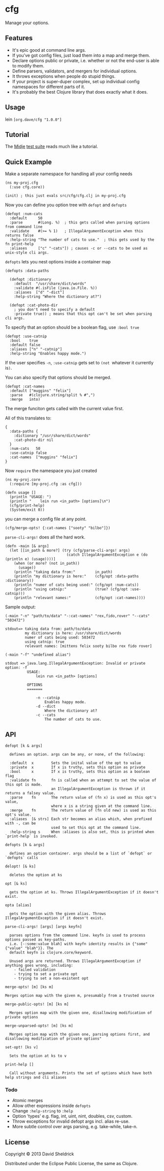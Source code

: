 # cfg

Manage your options.

## Features

- It's epic good at command line args.
- If you've got config files, just load them into a map and merge them.
- Declare options public or private, i.e. whether or not the end-user is able to modify them.
- Define parsers, validators, and mergers for individual options.
- It throws exceptions when people do stupid things.
- If your project is super-duper complex, set up individual config namespaces for different parts of it.
- It's probably the best Clojure library that does exactly what it does.

## Usage

lein `[org.dave/cfg "1.0.0"]`

## Tutorial

The [Midje](https://github.com/marick/Midje) [test suite](http://github.com/ds300/cfg/tree/master/test/cfg/cfg_test.clj) reads much like a tutorial.

## Quick Example

Make a separate namespace for handling all your config needs

    (ns my-proj.cfg
      (:use cfg.core))
    
    (init) ; this just evals src/cfg/cfg.clj in my-proj.cfg
    
    
Now you can define you option tree with `defopt` and `defopts`
    
    (defopt :num-cats
      :default     50
      :parse       #(Long. %)  ; this gets called when parsing options from command line
      :validate    #(>= % 1)   ; IllegalArgumentException when this returns false
      :help-string "The number of cats to use."  ; this gets used by the fn print-help
      :aliases     ["c" "-cats"]) ; causes -c or --cats to be used as unix-style cli args.
    
`defopts` lets you nest options inside a container map
    
    (defopts :data-paths
    
      (defopt :dictionary
        :default  "/usr/share/dict/words"
        :validate #(.isFile (java.io.File. %)) 
        :aliases  ["d" "-dict"]
        :help-string "Where the dictionary at?")
    
      (defopt :cat-photo-dir
        ; you don't need to specify a default
        :private true)) ; means that this opt can't be set when parsing cli args.

To specify that an option should be a boolean flag, use `:bool true`
    
    (defopt :use-catnip
      :bool    true
      :default false
      :aliases ["n" "-catnip"]
      :help-string "Enables happy mode.")
      
If the user specifies `-n`, `:use-catnip` gets set to `(not `whatever it currently is`)`.

You can also specify that options should be merged.
    
    (defopt :cat-names
      :default ["muggins" "felix"]
      :parse   #(clojure.string/split % #",")
      :merge   into)
      
The merge funciton gets called with the current value first.
    
All of this translates to:

    {
      :data-paths {
        :dictionary "/usr/share/dict/words"
        :cat-photo-dir nil
      }
      :num-cats   50
      :use-catnip false
      :cat-names  ["muggins" "felix"]
    }

Now `require` the namespace you just created
    
    (ns my-proj.core
      (:require [my-proj.cfg :as cfg]))
      
    (defn usage []
      (println "USAGE: ")
      (println "    lein run <in_path> [options]\n")
      (cfg/print-help)
      (System/exit 0))
    
you can merge a config file at any point.

    (cfg/merge-opts! {:cat-names ["sooty" "bilbo"]})
    
`parse-cli-args!` does all the hard work.
    
    (defn -main [& args]
      (let [[in_path & more?] (try (cfg/parse-cli-args! args)
                                (catch IllegalArgumentException e (do (println e) (usage))))]
        (when (or more? (not in_path))
          (usage))
        (println "taking data from:"         in_path)
        (println "my dictionary is here:"    (cfg/opt :data-paths :dictionary))
        (println "numer of cats being used:" (cfg/opt :num-cats))
        (println "using catnip:"             (true? (cfg/opt :use-catnip)))
        (println "relevant names:"           (cfg/opt :cat-names))))
        
Sample output:

    (-main "-n" "path/to/data" "-:cat-names" "rex,fido,rover" "--cats" "503472")
    
    stdout=> taking data from: path/to/data
             my dictionary is here: /usr/share/dict/words
             numer of cats being used: 503472
             using catnip: true
             relevant names: [mittens felix sooty bilbo rex fido rover]
    
    (-main "-f" "undefined alias")
    
    stdout => java.lang.IllegalArgumentException: Invalid or private option: -f
              USAGE: 
                  lein run <in_path> [options]
  
              OPTIONS
              =======
  
                  -n --catnip
                      Enables happy mode.
                  -d --dict
                      Where the dictionary at?
                  -c --cats
                      The number of cats to use.

## API

`defopt [k & args]`

      defines an option. args can be any, or none, of the following:

      :default  x        Sets the inital value of the opt to value
      :private  x        If x is truthy, sets this option as private
      :bool     x        If x is truthy, sets this option as a boolean flag
      :validate fn       fn is called when an attempt to set the value of this opt is made.
                         an IllegalArgumentException is thrown if it returns a falsey value.
      :parse    fn       The return value of (fn x) is used as this opt's value, 
                         where x is a string given at the command line.
      :merge    fn       The return value of (fn old new) is used as this opt's value.
      :aliases  [& strs] Each str becomes an alias which, when prefixed with -, can be
                         used to set this opt at the command line.
      :help-string s     When :aliases is also set, this is printed when `print-help` is invoked.

`defopts [k & args]`

      defines an option container. args should be a list of `defopt` or `defopts` calls

`delopt! [& ks]`

      deletes the option at ks

`opt [& ks]`

      gets the option at ks. Throws IllegalArgumentException if it doesn't exist.

`opta [alias]`

      gets the option with the given alias. Throws IllegalArgumentException if it doesn't exist.

`parse-cli-args! [args] [args keyfn]`

      parses options from the command line. keyfn is used to process options passed as key-paths.
      i.e. [-:some:value blah] with keyfn identity results in {"some" {"value" "blah"}}. The
      default keyfn is clojure.core/keyword.

      Unused args are returned. Throws IllegalArgumentException if anything goes wrong, including:
        - failed validation
        - trying to set a private opt
        - trying to set a non-existent opt

`merge-opts! [m] [ks m]`

    Merges option map with the given m, presumably from a trusted source


`merge-public-opts! [m] [ks m]`

      Merges option map with the given one, disallowing modification of private options

`merge-unparsed-opts! [m] [ks m]`

      Merges option map with the given one, parsing options first, and disallowing modification of private options"

`set-opt! [ks v]`

      Sets the option at ks to v
      

`print-help []`

      Call without arguments. Prints the set of options which have both help strings and cli aliases


### Todo
- Atomic merges
- Allow other expressions inside `defopts`
- Change `:help-string` to `:help`
- Option 'types' e.g. flag, int, uint, nint, doubles, csv, custom.
- Throw exceptions for invalid defopt args incl. alias re-use.
- More subtle control over args parsing, e.g. take-while, take-n.

## License

Copyright © 2013 David Sheldrick

Distributed under the Eclipse Public License, the same as Clojure.